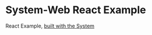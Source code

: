 # System-Web React Example

React Example, [built with the System](https://github.com/kihyoun/system)
